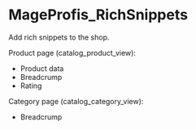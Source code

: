 # MageProfis_RichSnippets
Add rich snippets to the shop.

Product page (catalog_product_view):   
- Product data
- Breadcrump
- Rating

Category page (catalog_category_view):   
- Breadcrump